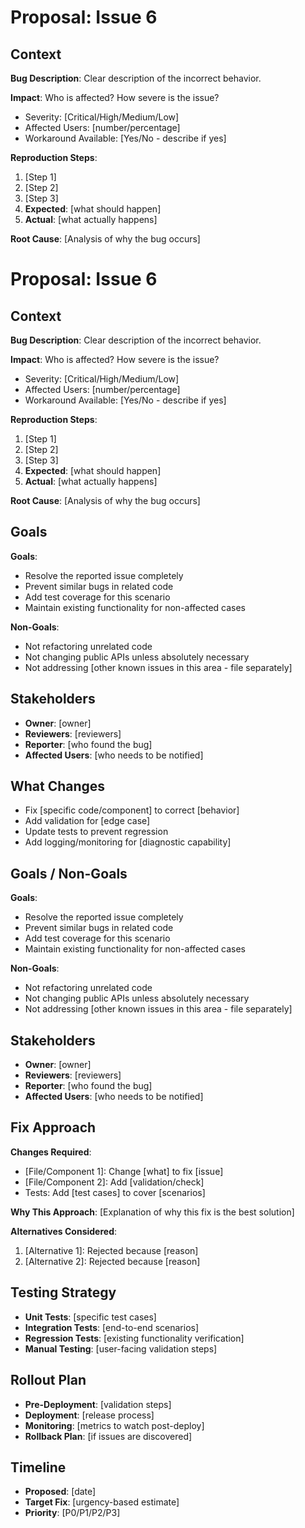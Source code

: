# Proposal: Issue 6

## Context

**Bug Description**: Clear description of the incorrect behavior.

**Impact**: Who is affected? How severe is the issue?
- Severity: [Critical/High/Medium/Low]
- Affected Users: [number/percentage]
- Workaround Available: [Yes/No - describe if yes]

**Reproduction Steps**:
1. [Step 1]
2. [Step 2]
3. [Step 3]
4. **Expected**: [what should happen]
5. **Actual**: [what actually happens]

**Root Cause**: [Analysis of why the bug occurs]

# Proposal: Issue 6

## Context

**Bug Description**: Clear description of the incorrect behavior.

**Impact**: Who is affected? How severe is the issue?
- Severity: [Critical/High/Medium/Low]
- Affected Users: [number/percentage]
- Workaround Available: [Yes/No - describe if yes]

**Reproduction Steps**:
1. [Step 1]
2. [Step 2]
3. [Step 3]
4. **Expected**: [what should happen]
5. **Actual**: [what actually happens]

**Root Cause**: [Analysis of why the bug occurs]

## Goals

**Goals**:
- Resolve the reported issue completely
- Prevent similar bugs in related code
- Add test coverage for this scenario
- Maintain existing functionality for non-affected cases

**Non-Goals**:
- Not refactoring unrelated code
- Not changing public APIs unless absolutely necessary
- Not addressing [other known issues in this area - file separately]

## Stakeholders

- **Owner**: [owner]
- **Reviewers**: [reviewers]
- **Reporter**: [who found the bug]
- **Affected Users**: [who needs to be notified]

## What Changes

- Fix [specific code/component] to correct [behavior]
- Add validation for [edge case]
- Update tests to prevent regression
- Add logging/monitoring for [diagnostic capability]

## Goals / Non-Goals

**Goals**:
- Resolve the reported issue completely
- Prevent similar bugs in related code
- Add test coverage for this scenario
- Maintain existing functionality for non-affected cases

**Non-Goals**:
- Not refactoring unrelated code
- Not changing public APIs unless absolutely necessary
- Not addressing [other known issues in this area - file separately]

## Stakeholders

- **Owner**: [owner]
- **Reviewers**: [reviewers]
- **Reporter**: [who found the bug]
- **Affected Users**: [who needs to be notified]

## Fix Approach

**Changes Required**:
- [File/Component 1]: Change [what] to fix [issue]
- [File/Component 2]: Add [validation/check]
- Tests: Add [test cases] to cover [scenarios]

**Why This Approach**:
[Explanation of why this fix is the best solution]

**Alternatives Considered**:
1. [Alternative 1]: Rejected because [reason]
2. [Alternative 2]: Rejected because [reason]

## Testing Strategy

- **Unit Tests**: [specific test cases]
- **Integration Tests**: [end-to-end scenarios]
- **Regression Tests**: [existing functionality verification]
- **Manual Testing**: [user-facing validation steps]

## Rollout Plan

- **Pre-Deployment**: [validation steps]
- **Deployment**: [release process]
- **Monitoring**: [metrics to watch post-deploy]
- **Rollback Plan**: [if issues are discovered]

## Timeline

- **Proposed**: [date]
- **Target Fix**: [urgency-based estimate]
- **Priority**: [P0/P1/P2/P3]

